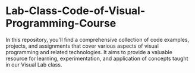 # Lab-Class-Code-of-Visual-Programming-Course
In this repository, you'll find a comprehensive collection of code examples, projects, and assignments that cover various aspects of visual programming and related technologies. It aims to provide a valuable resource for learning, experimentation, and application of concepts taught in our Visual Lab class.

